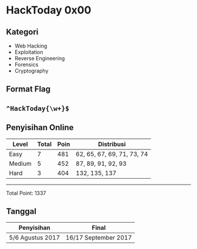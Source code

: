 HackToday 0x00
==============

Kategori
--------
 - Web Hacking
 - Exploitation
 - Reverse Engineering
 - Forensics
 - Cryptography

Format Flag
--------

## `^HackToday{\w+}$` ##

Penyisihan Online
-----------------

Level     | Total |Poin | Distribusi
----------|-------|-----|-----------
Easy      | 7     | 481 | 62, 65, 67, 69, 71, 73, 74
Medium    | 5     | 452 | 87, 89, 91, 92, 93 
Hard      | 3     | 404 | 132, 135, 137


----------

Total Point: 1337

Tanggal
-------

Penyisihan       | Final 
-----------------|-------
5/6 Agustus 2017 | 16/17 September 2017


